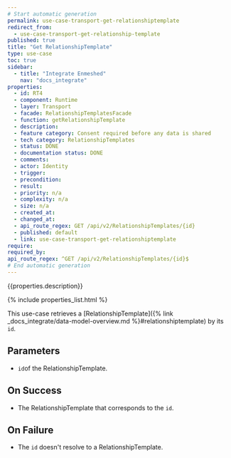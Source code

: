 ```yaml
---
# Start automatic generation
permalink: use-case-transport-get-relationshiptemplate
redirect_from:
  - use-case-transport-get-relationship-template
published: true
title: "Get RelationshipTemplate"
type: use-case
toc: true
sidebar:
  - title: "Integrate Enmeshed"
    nav: "docs_integrate"
properties:
  - id: RT4
  - component: Runtime
  - layer: Transport
  - facade: RelationshipTemplatesFacade
  - function: getRelationshipTemplate
  - description:
  - feature category: Consent required before any data is shared
  - tech category: RelationshipTemplates
  - status: DONE
  - documentation status: DONE
  - comments:
  - actor: Identity
  - trigger:
  - precondition:
  - result:
  - priority: n/a
  - complexity: n/a
  - size: n/a
  - created_at:
  - changed_at:
  - api_route_regex: GET /api/v2/RelationshipTemplates/{id}
  - published: default
  - link: use-case-transport-get-relationshiptemplate
require:
required_by:
api_route_regex: ^GET /api/v2/RelationshipTemplates/{id}$
# End automatic generation
---
```


{{properties.description}}

{% include properties_list.html %}

This use-case retrieves a [RelationshipTemplate]({% link _docs_integrate/data-model-overview.md %}#relationshiptemplate)
by its `id`.

## Parameters

- `id`of the RelationshipTemplate.

## On Success

- The RelationshipTemplate that corresponds to the `id`.

## On Failure

- The `id` doesn't resolve to a RelationshipTemplate.
